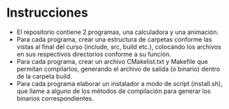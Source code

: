# Instrucciones

* El repositorio contiene 2 programas, una calculadora y una animación. 
* Para cada programa, crear una estructura de carpetas conforme las vistas al final del curso (include, src, build etc.), colocando los archivos en sus respectivos directorios conforme a su función.
* Para cada programa, crear un archivo CMakelist.txt y Makefile que permitan compilarlos, generando el archivo de salida (o binario) dentro de la carpeta build.
* Para cada programa elaborar un instalador a modo de script (install.sh), que llame a alguno de los métodos de compilación para generar los binarios correspondientes.
